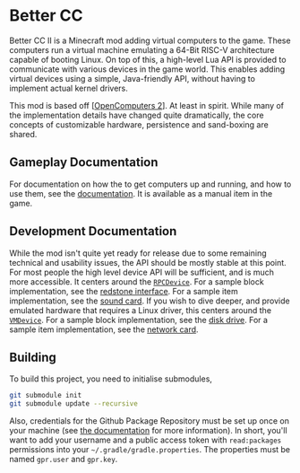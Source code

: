 # Better CC

Better CC II is a Minecraft mod adding virtual computers to the game. These computers run a virtual machine emulating a 64-Bit RISC-V architecture capable of booting Linux. On top of this, a high-level Lua API is provided to communicate with various devices in the game world. This enables adding virtual devices using a simple, Java-friendly API, without having to implement actual kernel drivers.

This mod is based off [[OpenComputers 2]]. At least in spirit. While many of the implementation details have changed quite dramatically, the core concepts of customizable hardware, persistence and sand-boxing are shared.

## Gameplay Documentation
For documentation on how the to get computers up and running, and how to use them, see the [documentation]. It is available as a manual item in the game.

## Development Documentation
While the mod isn't quite yet ready for release due to some remaining technical and usability issues, the API should be mostly stable at this point. For most people the high level device API will be sufficient, and is much more accessible. It centers around the [`RPCDevice`][RPC Device]. For a sample block implementation, see the [redstone interface]. For a sample item implementation, see the [sound card]. If you wish to dive deeper, and provide emulated hardware that requires a Linux driver, this centers around the [`VMDevice`][VM Device]. For a sample block implementation, see the [disk drive]. For a sample item implementation, see the [network card].

## Building
To build this project, you need to initialise submodules,
```bash
git submodule init
git submodule update --recursive
``` 
Also, credentials for the Github Package Repository must be set up once on your machine (see
[the documentation][GithubPackagesGradle] for more information). In short, you'll want to add your username and a
public access token with `read:packages` permissions into your `~/.gradle/gradle.properties`. The properties must be
named `gpr.user` and `gpr.key`.

[OpenComputers 2]: https://github.com/fnuecke/oc2
[OpenComputers]: https://github.com/MightyPirates/OpenComputers
[RPC Device]: src/main/java/net/ddns/minersonline/BetterCC/api/bus/device/rpc/RPCDevice.java
[redstone interface]: src/main/java/net/ddns/minersonline/BetterCC/common/blockentity/RedstoneInterfaceBlockEntity.java
[sound card]: src/main/java/net/ddns/minersonline/BetterCC/common/bus/device/rpc/item/SoundCardItemDevice.java
[VM Device]: src/main/java/net/ddns/minersonline/BetterCC/api/bus/device/vm/VMDevice.java
[disk drive]: src/main/java/net/ddns/minersonline/BetterCC/common/blockentity/DiskDriveBlockEntity.java
[network card]: src/main/java/net/ddns/minersonline/BetterCC/common/bus/device/vm/item/NetworkInterfaceCardDevice.java
[documentation]: src/main/resources/assets/better_cc/doc/en_us/index.md
[GithubPackagesGradle]: https://docs.github.com/en/packages/working-with-a-github-packages-registry/working-with-the-gradle-registry
